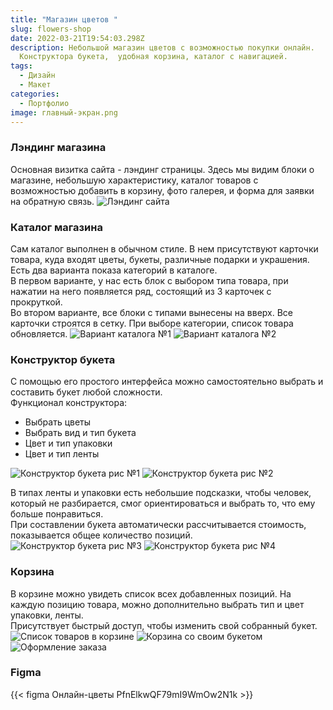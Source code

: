 ```yaml
---
title: "Магазин цветов "
slug: flowers-shop
date: 2022-03-21T19:54:03.298Z
description: Небольшой магазин цветов с возможностью покупки онлайн.
  Конструктора букета,  удобная корзина, каталог с навигацией.
tags:
  - Дизайн
  - Макет
categories:
  - Портфолио
image: главный-экран.png
---
```

### Лэндинг магазина

Основная визитка сайта - лэндинг страницы. Здесь мы видим блоки о магазине, небольшую характеристику, каталог товаров с возможностью добавить в корзину, фото галерея, и форма для заявки на обратную связь.
![Лэндинг сайта](лендинг.png)

### Каталог магазина

Сам каталог выполнен в обычном стиле. В нем присутствуют карточки товара, куда входят цветы, букеты, различные подарки и украшения.\
Есть два варианта показа категорий в каталоге.  
В первом варианте, у нас есть блок с выбором типа товара, при нажатии на него появляется ряд, состоящий из 3 карточек с прокруткой.\
Во втором варианте, все блоки с типами вынесены на вверх. Все карточки строятся в сетку. При выборе категории, список товара обновляется.
![Вариант каталога №1](каталог-1.png)
![Вариант каталога №2](каталог-2.png)

### Конструктор букета

С помощью его простого интерфейса можно самостоятельно выбрать и составить букет любой сложности.\
Функционал конструктора:

* Выбрать цветы
* Выбрать вид и тип букета
* Цвет и тип упаковки
* Цвет и тип ленты  

![Конструктор букета рис №1](собери-букет-5.png)
![Конструктор букета рис №2](собери-букет-3.png)  

В типах ленты и упаковки есть небольшие подсказки, чтобы человек, который не разбирается, смог ориентироваться и выбрать то, что ему больше понравиться.\
При составлении букета автоматически рассчитывается стоимость, показывается общее количество позиций.
![Конструктор букета рис №3](собери-букет-2.png)
![Конструктор букета рис №4](собери-букет-1.png)  

### Корзина

В корзине можно увидеть список всех добавленных позиций. На каждую позицию товара, можно дополнительно выбрать тип и цвет упаковки, ленты.\
Присутствует быстрый доступ, чтобы изменить свой собранный букет. 
![Список товаров в корзине](корзина-1.png)
![Корзина со своим букетом](корзина-3.png)\
![Оформление заказа](корзина-1.png)

### Figma

{{< figma Онлайн-цветы PfnElkwQF79mI9WmOw2N1k >}}
